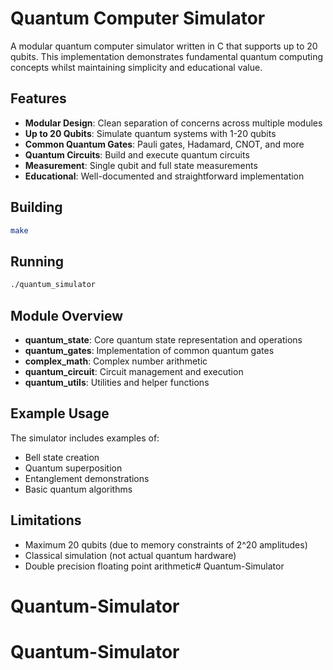 # Quantum Computer Simulator

A modular quantum computer simulator written in C that supports up to 20 qubits. This implementation demonstrates fundamental quantum computing concepts whilst maintaining simplicity and educational value.

## Features

- **Modular Design**: Clean separation of concerns across multiple modules
- **Up to 20 Qubits**: Simulate quantum systems with 1-20 qubits
- **Common Quantum Gates**: Pauli gates, Hadamard, CNOT, and more
- **Quantum Circuits**: Build and execute quantum circuits
- **Measurement**: Single qubit and full state measurements
- **Educational**: Well-documented and straightforward implementation

## Building

```bash
make
```

## Running

```bash
./quantum_simulator
```

## Module Overview

- **quantum_state**: Core quantum state representation and operations
- **quantum_gates**: Implementation of common quantum gates
- **complex_math**: Complex number arithmetic
- **quantum_circuit**: Circuit management and execution
- **quantum_utils**: Utilities and helper functions

## Example Usage

The simulator includes examples of:
- Bell state creation
- Quantum superposition
- Entanglement demonstrations
- Basic quantum algorithms

## Limitations

- Maximum 20 qubits (due to memory constraints of 2^20 amplitudes)
- Classical simulation (not actual quantum hardware)
- Double precision floating point arithmetic# Quantum-Simulator
# Quantum-Simulator
# Quantum-Simulator
